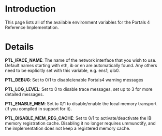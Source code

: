 # Introduction #

This page lists all of the available environment variables for the Portals 4 Reference Implementation.


# Details #

**PTL\_IFACE\_NAME**: The name of the network interface that you wish to use. Default names starting with eth, ib or en are automatically found. Any others need to be explicitly set with this variable, e.g. ens1, qib0.

**PTL\_DEBUG**: Set to 0/1 to disable/enable Portals4 warning messages

**PTL\_LOG\_LEVEL**: Set to 0 to disable trace messages, set up to 3 for more detailed messages.

**PTL\_ENABLE\_MEM**: Set to 0/1 to disable/enable the local memory transport (if you compiled in support for it).

**PTL\_DISABLE\_MEM\_REG\_CACHE**: Set to 0/1 to activate/deactivate the IB memory registration cache. Disabling it no longer requires ummunotify, and the implementation does not keep a registered memory cache.